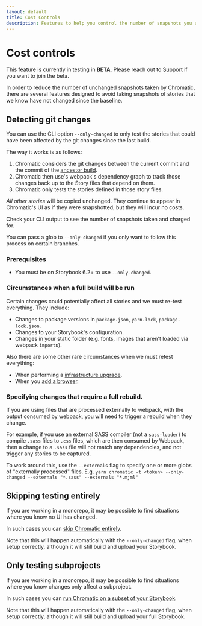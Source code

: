 ```yaml
---
layout: default
title: Cost Controls
description: Features to help you control the number of snapshots you use
---
```


# Cost controls

<div class="aside">This feature is currently in testing in <b>BETA</b>. Please reach out to <a href="mailto:support@chromatic.com">Support</a> if you want to join the beta.</div>

In order to reduce the number of unchanged snapshots taken by Chromatic, there are several features designed to avoid taking snapshots of stories that we know have not changed since the baseline.

## Detecting git changes

You can use the CLI option `--only-changed` to only test the stories that could have been affected by the git changes since the last build.

The way it works is as follows:

 1. Chromatic considers the git changes between the current commit and the commit of the [ancestor build](branching-and-baselines#calculating-the-ancestor-builds).
 2. Chromatic then use's webpack's dependency graph to track those changes back up to the Story files that depend on them.
 3. Chromatic only tests the stories defined in those story files.

*All other stories* will be copied unchanged. They continue to appear in Chromatic's UI as if they were snapshotted, but they will incur no costs.

Check your CLI output to see the number of snapshots taken and charged for.

<div class="aside">You can pass a glob to <code>--only-changed</code> if you only want to follow this process on certain branches.

### Prerequisites
  
-  You must be on Storybook 6.2+ to use `--only-changed`.
  
### Circumstances when a full build will be run

Certain changes could potentially affect all stories and we must re-test everything. They include:
  
- Changes to package versions in `package.json`, `yarn.lock`, `package-lock.json`.
- Changes to your Storybook's configuration.
- Changes in your static folder (e.g. fonts, images that aren't loaded via webpack `import`s).

Also there are some other rare circumstances when we must retest everything:
 
- When performing a [infrastructure upgrade](infrastructure-upgrades).
- When you [add a browser](browsers).

### Specifying changes that require a full rebuild.

If you are using files that are processed externally to webpack, with the output consumed by webpack, you will need to trigger a rebuild when they change.
  
For example, if you use an external SASS compiler (not a `sass-loader`) to compile `.sass` files to `.css` files, which are then consumed by Webpack, then a change to a `.sass` file will not match any dependencies, and not trigger any stories to be captured.
  
To work around this, use the `--externals` flag to specify one or more globs of "externally processed" files. E.g. `yarn chromatic -t <token> --only-changed --externals "*.sass" --externals "*.mjml"`
  
## Skipping testing entirely

If you are working in a monorepo, it may be possible to find situations where you know no UI has changed.

In such cases you can [skip Chromatic entirely](monorepos#only-run-chromatic-when-changes-occur-in-a-subproject).

Note that this will happen automatically with the `--only-changed` flag, when setup correctly, although it will still build and upload your Storybook.

## Only testing subprojects

If you are working in a monorepo, it may be possible to find situations where you know changes only affect a subproject. 

In such cases you can [run Chromatic on a subset of your Storybook](monorepos#advanced-only-test-a-subset-of-stories).

Note that this will happen automatically with the `--only-changed` flag, when setup correctly, although it will still build and upload your full Storybook.
